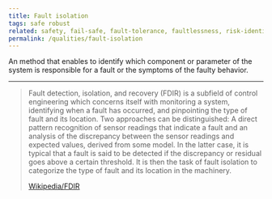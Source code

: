 ```yaml
---
title: Fault isolation
tags: safe robust
related: safety, fail-safe, fault-tolerance, faultlessness, risk-identification, hazard-warning
permalink: /qualities/fault-isolation
---
```


An method that enables to identify which component or parameter of the system is responsible for a fault or the symptoms of the faulty behavior.
 
<hr class="with-no-margin"/>

>Fault detection, isolation, and recovery (FDIR) is a subfield of control engineering which concerns itself with monitoring a system, identifying when a fault has occurred, and pinpointing the type of fault and its location. 
>Two approaches can be distinguished: 
>A direct pattern recognition of sensor readings that indicate a fault and an analysis of the discrepancy between the sensor readings and expected values, derived from some model. 
>In the latter case, it is typical that a fault is said to be detected if the discrepancy or residual goes above a certain threshold. 
>It is then the task of fault isolation to categorize the type of fault and its location in the machinery. 
>
>[Wikipedia/FDIR](https://en.wikipedia.org/wiki/Fault_detection_and_isolation)
